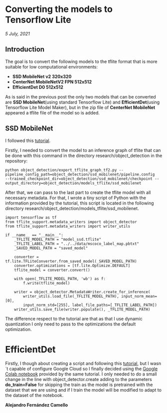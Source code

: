 # Converting the models to Tensorflow Lite

_5 July, 2021_

## Introduction

The goal is to convert the following models to the tflite format that is more suitable for low computational environments:

- **SSD MobileNet v2 320x320**
- **CenterNet MobileNetV2 FPN 512x512**
- **EfficientDet D0 512x512**

As is said in the previous post the only two models that can be converted are **SSD MobileNet**(using standard Tensorflow Lite) and **EfficientDet**(using Tensorflow Lite Model Maker), but in the zip file of **CenterNet MobileNet** appeared a tflite file of the model so is added.

## SSD MobileNet

I followed this [tutorial](https://github.com/tensorflow/models/blob/master/research/object_detection/g3doc/running_on_mobile_tf2.md).

Firstly, I needed to convert the model to an inference graph of tflite that can be done with this command in the directory research/object_detection in the repository:

    python object_detection/export_tflite_graph_tf2.py --pipeline_config_path=object_detection/ssd_mobilenet/pipeline.config 
    --trained_checkpoint_dir=object_detection/ssd_mobilenet/checkpoint --output_directory=object_detection/models_tflite/ssd_mobilenet

After that, we can pass to the last part to create the tflite model with all necessary metadata. For that, I wrote a tiny script of Python with the information provided by the tutorial, this script is located in the following directory research/object_detection/models_tflite/ssd_mobilenet.

    import tensorflow as tf
    from tflite_support.metadata_writers import object_detector
    from tflite_support.metadata_writers import writer_utils

    if __name__ == "__main__":
        _TFLITE_MODEL_PATH = "model_ssd.tflite"
        _TFLITE_LABEL_PATH = "../../data/mscoco_label_map.pbtxt"
        _SAVED_MODEL_PATH = "saved_model"

        converter = tf.lite.TFLiteConverter.from_saved_model(_SAVED_MODEL_PATH)
        converter.optimizations = [tf.lite.Optimize.DEFAULT]
        tflite_model = converter.convert()

        with open(_TFLITE_MODEL_PATH, 'wb') as f:
            f.write(tflite_model)

        writer = object_detector.MetadataWriter.create_for_inference(
            writer_utils.load_file(_TFLITE_MODEL_PATH), input_norm_mean=[0],
            input_norm_std=[255], label_file_paths=[_TFLITE_LABEL_PATH])
        writer_utils.save_file(writer.populate(), _TFLITE_MODEL_PATH)
 
The difference respect to the tutorial are that as that I use dynamic quantization I only need to pass to the optimizations the default optimization.
 
# EfficientDet

Firstly, I though about creating a script and following this [tutorial](https://www.tensorflow.org/lite/tutorials/model_maker_object_detection), but I wasn´t capable of configure Google Cloud so I finally decided using the [Google Colab notebook](https://colab.research.google.com/github/tensorflow/tensorflow/blob/master/tensorflow/lite/g3doc/tutorials/model_maker_object_detection.ipynb) provided by the same tutorial. I only needed to do a small change in the line with object_detector.create adding to the parameters **do_train=False** for skipping the train as the model is pretrained with the dataset that we are using and if I train the model will be modified to adapt to the dataset of the notebook.

__Alejandro Fernández Camello__

